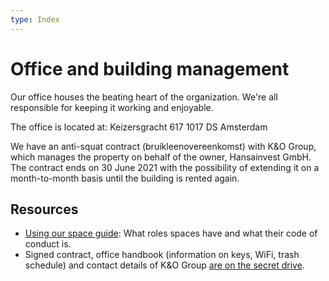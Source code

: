 ```yaml
---
type: Index
---
```


# Office and building management

Our office houses the beating heart of the organization. We're all responsible for keeping it working and enjoyable.

The office is located at:
Keizersgracht 617
1017 DS Amsterdam

We have an anti-squat contract (bruikleenovereenkomst) with K&O Group, which manages the property on behalf of the owner, Hansainvest GmbH. The contract ends on 30 June 2021 with the possibility of extending it on a month-to-month basis until the building is rented again.

## Resources

* [Using our space guide](using-space.md): What roles spaces have and what their code of conduct is.
* Signed contract, office handbook (information on keys, WiFi, trash schedule) and contact details of K&O Group [are on the secret drive](https://drive.google.com/drive/folders/1PJfus4U_eGuHkFPrxW1TTHH8RRg4tGpi).
